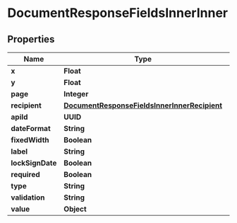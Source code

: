 

# DocumentResponseFieldsInnerInner


## Properties

| Name | Type | Description | Notes |
|------------ | ------------- | ------------- | -------------|
|**x** | **Float** |  |  |
|**y** | **Float** |  |  |
|**page** | **Integer** |  |  |
|**recipient** | [**DocumentResponseFieldsInnerInnerRecipient**](DocumentResponseFieldsInnerInnerRecipient.md) |  |  [optional] |
|**apiId** | **UUID** |  |  [optional] |
|**dateFormat** | **String** |  |  [optional] |
|**fixedWidth** | **Boolean** |  |  [optional] |
|**label** | **String** |  |  [optional] |
|**lockSignDate** | **Boolean** |  |  [optional] |
|**required** | **Boolean** |  |  [optional] |
|**type** | **String** |  |  [optional] |
|**validation** | **String** |  |  [optional] |
|**value** | **Object** |  |  [optional] |



